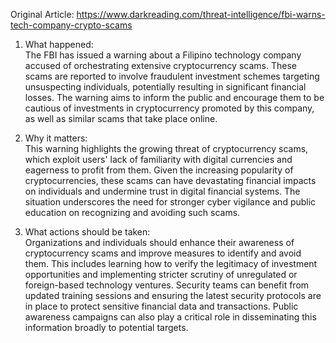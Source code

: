 Original Article: https://www.darkreading.com/threat-intelligence/fbi-warns-tech-company-crypto-scams

1) What happened:  
The FBI has issued a warning about a Filipino technology company accused of orchestrating extensive cryptocurrency scams. These scams are reported to involve fraudulent investment schemes targeting unsuspecting individuals, potentially resulting in significant financial losses. The warning aims to inform the public and encourage them to be cautious of investments in cryptocurrency promoted by this company, as well as similar scams that take place online.

2) Why it matters:  
This warning highlights the growing threat of cryptocurrency scams, which exploit users' lack of familiarity with digital currencies and eagerness to profit from them. Given the increasing popularity of cryptocurrencies, these scams can have devastating financial impacts on individuals and undermine trust in digital financial systems. The situation underscores the need for stronger cyber vigilance and public education on recognizing and avoiding such scams.

3) What actions should be taken:  
Organizations and individuals should enhance their awareness of cryptocurrency scams and improve measures to identify and avoid them. This includes learning how to verify the legitimacy of investment opportunities and implementing stricter scrutiny of unregulated or foreign-based technology ventures. Security teams can benefit from updated training sessions and ensuring the latest security protocols are in place to protect sensitive financial data and transactions. Public awareness campaigns can also play a critical role in disseminating this information broadly to potential targets.